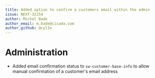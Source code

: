 ```yaml
---
title: Added option to confirm a customers email within the admin
issue: NEXT-32254
author: Michel Bade
author_email: m.bade@cicada.com
author_github: @cyl3x
---
```

# Administration
* Added email confirmation status to `sw-customer-base-info` to allow manual confirmation of a customer's email address
